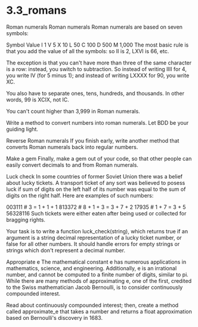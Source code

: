 3.3_romans
==========

Roman numerals
Roman numerals
Roman numerals are based on seven symbols:

Symbol  Value
I       1
V       5
X       10
L       50
C       100
D       500
M       1,000
The most basic rule is that you add the value of all the symbols: so II is 2, LXVI is 66, etc.

The exception is that you can't have more than three of the same character is a row: instead, you switch to subtraction. So instead of writing IIII for 4, you write IV (for 5 minus 1); and instead of writing LXXXX for 90, you write XC.

You also have to separate ones, tens, hundreds, and thousands. In other words, 99 is XCIX, not IC.

You can't count higher than 3,999 in Roman numerals.

Write a method to convert numbers into roman numerals. Let BDD be your guiding light.

Reverse Roman numerals
If you finish early, write another method that converts Roman numerals back into regular numbers.

Make a gem
Finally, make a gem out of your code, so that other people can easily convert decimals to and from Roman numerals.

Luck check
In some countries of former Soviet Union there was a belief about lucky tickets. A transport ticket of any sort was believed to posess luck if sum of digits on the left half of its number was equal to the sum of digits on the right half. Here are examples of such numbers:

003111    # 3 = 1 + 1 + 1
813372    # 8 + 1 + 3 = 3 + 7 + 2
17935     # 1 + 7 = 3 + 5
56328116
Such tickets were either eaten after being used or collected for bragging rights.

Your task is to write a function luck_check(string), which returns true if an argument is a string decimal representation of a lucky ticket number, or false for all other numbers. It should handle errors for empty strings or strings which don't represent a decimal number.

Appropriate e
The mathematical constant e has numerous applications in mathematics, science, and engineering. Additionally, e is an irrational number, and cannot be computed to a finite number of digits, similar to pi. While there are many methods of approximating e, one of the first, credited to the Swiss mathematician Jacob Bernoulli, is to consider continuously compounded interest.

Read about continuously compounded interest; then, create a method called approximate_e that takes a number and returns a float approximation based on Bernoulli's discovery in 1683.
